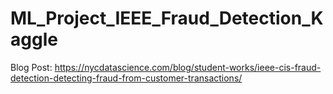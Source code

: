 # ML_Project_IEEE_Fraud_Detection_Kaggle

Blog Post:
https://nycdatascience.com/blog/student-works/ieee-cis-fraud-detection-detecting-fraud-from-customer-transactions/
